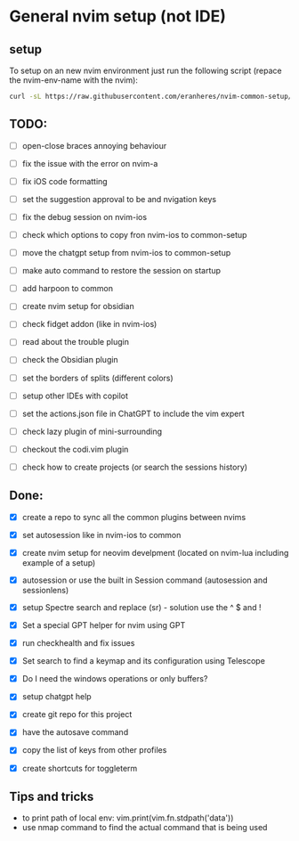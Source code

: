 # General nvim setup (not IDE) 

## setup
To setup on an new nvim environment just run the following script (repace the nvim-env-name with the nvim):
```bash
curl -sL https://raw.githubusercontent.com/eranheres/nvim-common-setup/main/setup.sh | bash -s <nvim-env-name> 
```
## TODO:
- [ ] open-close braces annoying behaviour
- [ ] fix the issue with the error on nvim-a
- [ ] fix iOS code formatting
- [ ] set the suggestion approval to be <Tab> and nvigation keys
- [ ] fix the debug session on nvim-ios
- [ ] check which options to copy fron nvim-ios to common-setup
- [ ] move the chatgpt setup from nvim-ios to common-setup
- [ ] make auto command to restore the session on startup 
- [ ] add harpoon to common
- [ ] create nvim setup for obsidian
- [ ] check fidget addon (like in nvim-ios)
- [ ] read about the trouble plugin
- [ ] check the Obsidian plugin
- [ ] set the borders of splits (different colors)
- [ ] setup other IDEs with copilot 
- [ ] set the actions.json file in ChatGPT to include the vim expert
- [ ] check lazy plugin of mini-surrounding
- [ ] checkout the codi.vim plugin
- [ ] check how to create projects (or search the sessions history)
 

## Done:
- [x] create a repo to sync all the common plugins between nvims
- [x] set autosession like in nvim-ios to common
- [x] create nvim setup for neovim develpment (located on nvim-lua including example of a setup)

- [x] autosession or use the built in Session command (autosession and sessionlens)
- [x] setup Spectre search and replace (<leader>sr)  - solution use the ^ $ and !
- [x] Set a special GPT helper for nvim using GPT
- [x] run checkhealth and fix issues
- [x] Set search to find a keymap and its configuration using Telescope
- [x] Do I need the windows operations or only buffers?
- [x] setup chatgpt help
- [x] create git repo for this project
- [x] have the autosave command
- [x] copy the list of keys from other profiles
- [x] create shortcuts for toggleterm 

## Tips and tricks

- to print path of local env: vim.print(vim.fn.stdpath('data'))  
- use nmap command to find the actual command that is being used
